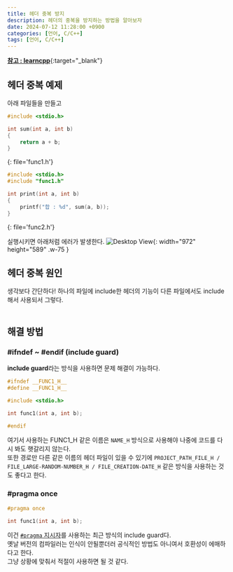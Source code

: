 ```yaml
---
title: 헤더 중복 방지
description: 헤더의 중복을 방지하는 방법을 알아보자
date: 2024-07-12 11:28:00 +0900
categories: [언어, C/C++]
tags: [언어, C/C++]
---
```


[**참고 : learncpp**](https://www.learncpp.com/cpp-tutorial/header-guards/){:target="_blank"}

## 헤더 중복 예제
아래 파일들을 만들고
```c
#include <stdio.h>

int sum(int a, int b)
{
	return a + b;
}
```
{: file='func1.h'}

```c
#include <stdio.h>
#include "func1.h"

int print(int a, int b)
{
	printf("합 : %d", sum(a, b));
}
```
{: file='func2.h'}

실행시키면 아래처럼 에러가 발생한다.
![Desktop View](https://lh3.googleusercontent.com/pw/AP1GczMNT5YvhoNuXZUlm95FSSDTqUx1cppmi5_8slN3enILF64fqfFBXqXzBJ10yJVNE6HtgRK5AfUZSDGaKU2UAxaAAqeAQYPaqUAJwdh9Ou1n7Vj4pA=w2400){: width="972" height="589" .w-75 }
<br>

## 헤더 중복 원인
생각보다 간단하다! 하나의 파일에 include한 헤더의 기능이 다른 파일에서도 include해서 사용되서 그렇다. <br>
<br>

## 해결 방법

### #ifndef ~ #endif (include guard)
**include guard**라는 방식을 사용하면 문제 해결이 가능하다. <br>
```c
#ifndef __FUNC1_H__
#define __FUNC1_H__

#include <stdio.h>

int func1(int a, int b);

#endif
```
여기서 사용하는 FUNC1_H 같은 이름은 `NAME_H` 방식으로 사용해야 나중에 코드를 다시 봐도 햇갈리지 않는다. <br>
또한 경로만 다른 같은 이름의 헤더 파일이 있을 수 있기에 `PROJECT_PATH_FILE_H / FILE_LARGE-RANDOM-NUMBER_H / FILE_CREATION-DATE_H` 같은 방식을 사용하는 것도 좋다고 한다. 

### #pragma once
```c
#pragma once

int func1(int a, int b);
```
이건 <ins>`#pragma` 지시자</ins>를 사용하는 최근 방식의 include guard다. <br>
옛날 버전의 컴파일러는 인식이 안될뿐더러 공식적인 방법도 아니여서 호환성이 에매하다고 한다. <br>
그냥 상황에 맞춰서 적절이 사용하면 될 것 같다.

